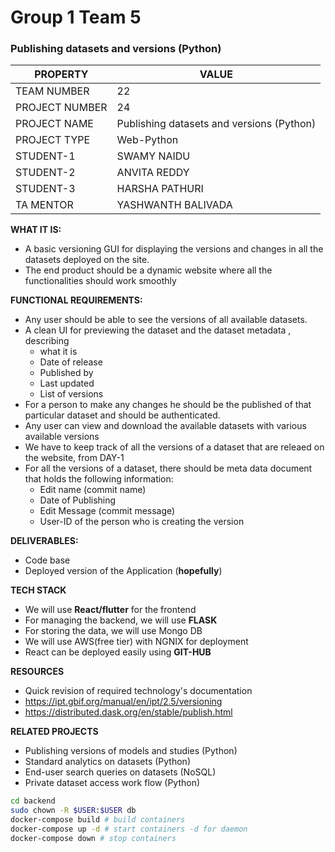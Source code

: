 # Group 1 Team 5

### Publishing datasets and versions (Python)

| PROPERTY       | VALUE                                     |
| -------------- | ----------------------------------------- |
| TEAM NUMBER    | 22                                        |
| PROJECT NUMBER | 24                                        |
| PROJECT NAME   | Publishing datasets and versions (Python) |
| PROJECT TYPE   | Web-Python                                |
| STUDENT-1      | SWAMY NAIDU                               |
| STUDENT-2      | ANVITA REDDY                              |
| STUDENT-3      | HARSHA PATHURI                            |
| TA MENTOR      | YASHWANTH BALIVADA                        |



**WHAT IT IS:**

* A basic versioning GUI for displaying the versions and changes in all  the datasets deployed on the site.
* The end product should be a dynamic website where all the functionalities should work smoothly

**FUNCTIONAL REQUIREMENTS:** 

* Any user should be able to see the versions of all available datasets.
* A clean UI for previewing the dataset and the dataset metadata , describing 
  * what it is 
  * Date of release
  * Published by
  * Last updated
  * List of versions 
* For  a person to make any changes he should be the published of that particular dataset and should be authenticated.
* Any user can view and download the available datasets with various available versions
* We have to keep track of all the versions of a dataset that are releaed on the website, from DAY-1
* For all the versions of a dataset, there should be meta data document that holds the following information:
  * Edit name (commit name)
  * Date of Publishing
  * Edit Message (commit message)
  * User-ID of the person who is creating the version

**DELIVERABLES:**

* Code base
* Deployed version of the Application (**hopefully**)

**TECH STACK**

* We will use **React/flutter** for the frontend
* For managing the backend, we will use **FLASK** 
* For storing the data, we will use Mongo DB
* We will use AWS(free tier) with NGNIX for deployment
* React can be deployed easily using **GIT-HUB**


**RESOURCES**

* Quick revision of required technology's documentation 
* https://ipt.gbif.org/manual/en/ipt/2.5/versioning
* https://distributed.dask.org/en/stable/publish.html

**RELATED PROJECTS**

* Publishing versions of models and studies (Python) 
* Standard analytics on datasets (Python)
* End-user search queries on datasets (NoSQL)
* Private dataset access work flow (Python)

```sh
cd backend
sudo chown -R $USER:$USER db
docker-compose build # build containers
docker-compose up -d # start containers -d for daemon
docker-compose down # stop containers
```
